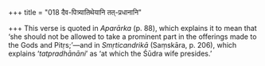 +++
title = "018 दैव-पित्र्यातिथेयानि तत्-प्रधानानि"

+++
This verse is quoted in *Aparārka* (p. 88), which explains it to mean
that ‘she should not be allowed to take a prominent part in the
offerings made to the Gods and Pitṛs;’—and in *Smṛticandrikā* (Saṃskāra,
p. 206), which explains ‘*tatpradhānāni*’ as ‘at which the Śūdra wife
presides.’


